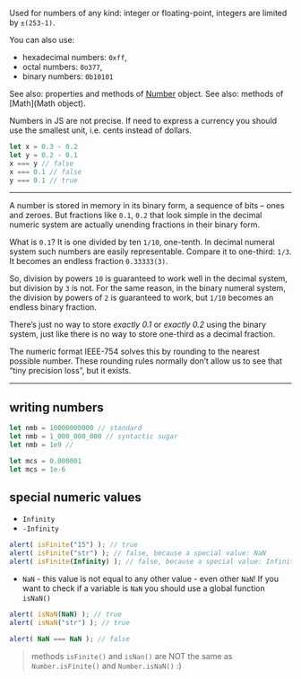 Used for numbers of any kind: integer or floating-point, integers are limited by `±(253-1)`.

You can also use:
- hexadecimal numbers: `0xff`,
- octal numbers: `0o377`,
- binary numbers: `0b10101`

See also: properties and methods of [Number](Number) object.
See also: methods of [Math](Math object).

Numbers in JS are not precise. If need to express a currency you should use the smallest unit, i.e. cents instead of dollars.

```js
let x = 0.3 - 0.2
let y = 0.2 - 0.1
x === y // false
x === 0.1 // false
y === 0.1 // true
```

---

A number is stored in memory in its binary form, a sequence of bits – ones and zeroes. But fractions like `0.1`, `0.2` that look simple in the decimal numeric system are actually unending fractions in their binary form.

What is `0.1`? It is one divided by ten `1/10`, one-tenth. In decimal numeral system such numbers are easily representable. Compare it to one-third: `1/3`. It becomes an endless fraction `0.33333(3)`.

So, division by powers `10` is guaranteed to work well in the decimal system, but division by `3` is not. For the same reason, in the binary numeral system, the division by powers of `2` is guaranteed to work, but `1/10` becomes an endless binary fraction.

There’s just no way to store _exactly 0.1_ or _exactly 0.2_ using the binary system, just like there is no way to store one-third as a decimal fraction.

The numeric format IEEE-754 solves this by rounding to the nearest possible number. These rounding rules normally don’t allow us to see that “tiny precision loss”, but it exists.

---

## writing numbers

```js
let nmb = 10000000000 // standard
let nmb = 1_000_000_000 // syntactic sugar
let nmb = 1e9 // 

let mcs = 0.000001
let mcs = 1e-6
```

## special numeric values
- `Infinity`
- `-Infinity`

```js
alert( isFinite("15") ); // true
alert( isFinite("str") ); // false, because a special value: NaN
alert( isFinite(Infinity) ); // false, because a special value: Infinity
```

- `NaN` - this value is not equal to any other value - even other `NaN`! If you want to check if a variable is `NaN` you should use a global function `isNaN()`

```js
alert( isNaN(NaN) ); // true
alert( isNaN("str") ); // true

alert( NaN === NaN ); // false
```

> methods `isFinite()` and `isNan()` are NOT the same as `Number.isFinite()` and `Number.isNaN()` :)